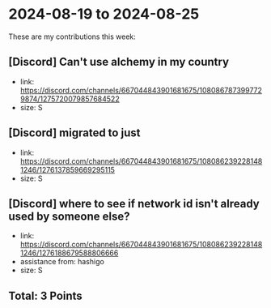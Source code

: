 # 2024-08-19 to 2024-08-25

These are my contributions this week:

## [Discord] Can't use alchemy in my country

- link: https://discord.com/channels/667044843901681675/1080867873997729874/1275720079857684522
- size: S

## [Discord] migrated to just

- link: https://discord.com/channels/667044843901681675/1080862392281481246/1276137859669295115
- size: S

## [Discord] where to see if network id isn't already used by someone else?

- link: https://discord.com/channels/667044843901681675/1080862392281481246/1276188679588806666
- assistance from: hashigo
- size: S

## Total: 3 Points